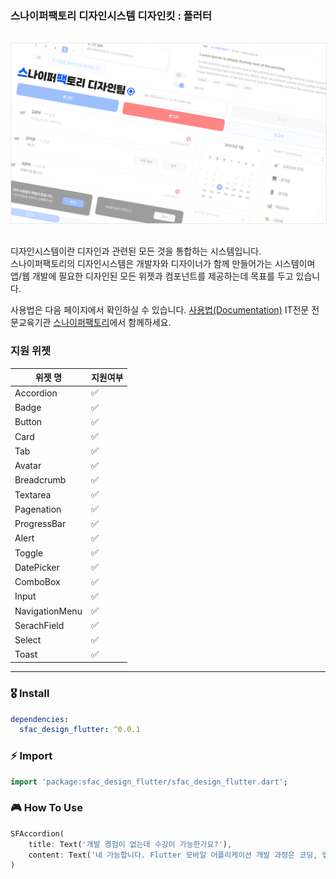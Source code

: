 ### **스나이퍼팩토리 디자인시스템 디자인킷** : 플러터

<img src='/images/hero.png' style="margin-top:16px; margin-bottom:16px; border: 1px solid #eaeaea;"/>

디자인시스템이란 디자인과 관련된 모든 것을 통합하는 시스템입니다.  
스나이퍼팩토리의 디자인시스템은 개발자와 디자이너가 함께 만들어가는 시스템이며  
앱/웹 개발에 필요한 디자인된 모든 위젯과 컴포넌트를 제공하는데 목표를 두고 있습니다.

사용법은 다음 페이지에서 확인하실 수 있습니다. [사용법(Documentation)](https://design.sniperfactory.com)
IT전문 전문교육기관 [스나이퍼팩토리](https://sniperfactory.com/)에서 함께하세요.

### 지원 위젯

| 위젯 명        | 지원여부 |
| -------------- | -------- |
| Accordion      | ✅       |
| Badge          | ✅       |
| Button         | ✅       |
| Card           | ✅       |
| Tab            | ✅       |
| Avatar         | ✅       |
| Breadcrumb     | ✅       |
| Textarea       | ✅       |
| Pagenation     | ✅       |
| ProgressBar    | ✅       |
| Alert          | ✅       |
| Toggle         | ✅       |
| DatePicker     | ✅       |
| ComboBox       | ✅       |
| Input          | ✅       |
| NavigationMenu | ✅       |
| SerachField    | ✅       |
| Select         | ✅       |
| Toast          | ✅       |

---

### 🎖 Install

```yaml
dependencies:
  sfac_design_flutter: ^0.0.1
```

### ⚡️ Import

```dart
import 'package:sfac_design_flutter/sfac_design_flutter.dart';
```

### 🎮 How To Use

```dart
SFAccordion(
    title: Text('개발 경험이 없는데 수강이 가능한가요?'),
    content: Text('네 가능합니다. Flutter 모바일 어플리케이션 개발 과정은 코딩, 앱 개발 경험이 없는 분들도 기초부터 차근차근 배우실 있도록 구성되어 있습니다.'),
)
```
